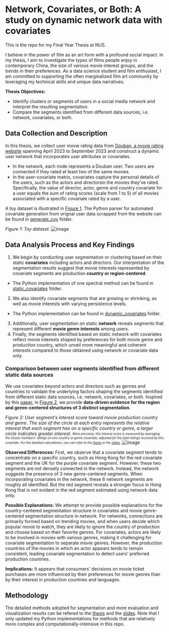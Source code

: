 
# Network, Covariates, or Both: A study on dynamic network data with covariates
This is the repo for my Final Year Thesis at NUS. 

I believe in the power of film as an art form with a profound social impact. In my thesis, I aim to investigate the types of films people enjoy in contemporary China, the size of various movie interest groups, and the trends in their preferences. As a data science student and film enthusiast, I am committed to supporting the often marginalized film art community by leveraging my technical skills and unique data narratives.


**Thesis Objectives:**
- Identify clusters or segments of users in a social media network and interpret the resulting segmentation.
- Compare the segments identified from different data sources, i.e. network, covariates, or both.



## Data Collection and Description
In this thesis, we collect user movie rating data from [Douban, a movie rating website](https://movie.douban.com/) spanning April 2023 to September 2023 and construct a dynamic user network that incorporates user attributes or covariates. 
- In the network, each node represents a Douban user. Two users are connected if they rated at least two of the same movies.
- In the user-covariate matrix, covariates capture the personal details of the users, such as the actors and directorsin the movies they’ve rated. Specifically, the value of director, actor, genre and country covariate for a user equals the sum of rating scores (scale from 1 to 5) of all movies associated with a specific covariate rated by a user.

A toy dataset is illustrated in [Figure 1](https://github.com/user-attachments/assets/c3396368-00aa-47e2-9a95-9cfcbe52c516).
The Python parser for automated covariate generation from orignal user data scrapped from the website can be found in [generate_cov](https://github.com/maggie980000/FYP-code/tree/main/generate_cov) folder.


*Figure 1: Toy  dataset.*
![image](https://github.com/user-attachments/assets/c3396368-00aa-47e2-9a95-9cfcbe52c516)




## Data Analysis Process and Key Findings

1. We begin by conducting user segmentation or clustering based on their static **covariates** including actors and directors. Our interpretation of the segmentation results suggest that movie interests represented by covariate segments are production **country or region-centered**.
  - The Python implementation of one spectral method can be found in [static_covariates](https://github.com/maggie980000/FYP-code/tree/main/static_covariates) folder.
2. We also identify covariate segments that are growing or shrinking, as well as movie interests with varying persistence levels.
  - The Python implementation can be found in [dynamic_covariates](https://github.com/maggie980000/FYP-code/tree/main/dynamic_covariates) folder.
3. Additionally, user segmentation on static **network** reveals segments that represent different **movie genre interests** among users.
4. Finally, the segments identified based on static network with covariates reflect movie interests shaped by preferences for both movie genre and production country, which unveil more meaningful and coherent interests compared to those obtained using network or covariate data only.


### Comparison between user segments identified from different static data sources
We use covariates beyond actors and directors such as genres and countries to validate the underlying factors shaping the segments identified from different static data sources, i.e. network, covariates, or both. Inspired by this [paper](https://github.com/maggie980000/FYP-code/blob/main/references/2018-AOAS-text_with_graph_facebook.pdf), in [Figure 2](https://github.com/user-attachments/assets/786c4a16-2bc9-4a16-b0ff-69aea15806cb), we provide **data-driven evidence for the region and genre-centered structures of 3 distinct segmentation**.




*Figure 2: User segment's interest score toward movie production country and genre. The size of the circle at each entry represents the relative interest that each segment has on a specific country or genre, a larger circle indicates greater interest.*
<sub><sup>*More precisely, this interest score is measured by averaging the cluster members' ratings on one country or genre covariate, adjusted for the total ratings received by this covariate. For the detailed calculations, one can refer to the [thesis](https://github.com/maggie980000/FYP-code/blob/main/Thesis_Bao_Jiaqi_A0211257N_Final-1.pdf) or the [slides](https://github.com/maggie980000/FYP-code/blob/main/Thesis_Slides%20(1).pdf).*</sup></sub>
![image](https://github.com/user-attachments/assets/786c4a16-2bc9-4a16-b0ff-69aea15806cb)

**Observed Differences:**
First, we observe that a covariate segment tends to concentrate on a specific country, such as Hong Kong for the red covariate segment and the UK for the purple covariate segment. However, these two segments are not densely connected in the network. Instead, the network suggests the presence of 3 new genre-centered segments. When incorporating covariates in the network, these 6 network segments are roughly all identified. But the red segment reveals a stronger focus in Hong Kong that is not evident in the red segment estimated using network data only.

**Possible Explanations:**
We attempt to provide possible explanations for the country-centered segmentation structure in covariates and movie genre-centered segmentation structure in network. For networks, connections are primarily formed based on trending movies, and when users decide which popular movie to watch, they are likely to ignore the country of production and choose based on their favorite genres. For covariates, actors are likely to be involved in movies with various genres, making it challenging for covariate segmentation to separate movie genres. However, the production countries of the movies in which an actor appears tends to remain consistent, leading covariate segmentation to detect users’ preferred production countries.

**Implications:**
It appears that consumers' decisions on movie ticket purchases are more influenced by their preferences for movie genres than by their interest in production countries and languages.




## Methodology 

The detailed methods adopted for segmentation and more evaluation and visualization results can be refered to the [thesis](https://github.com/maggie980000/FYP-code/blob/main/Thesis_Bao_Jiaqi_A0211257N_Final-1.pdf) and the [slides](https://github.com/maggie980000/FYP-code/blob/main/Thesis_Slides%20(1).pdf).
Note that I only updated my Python implementations for methods that are relatively more complex and computationally-intensive in this repo.


